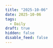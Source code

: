 ```yaml
---
title: "2025-10-06"
date: 2025-10-06
tags:
  - Daily
draft: true
hidden: false
disable_feed: false
---
```


